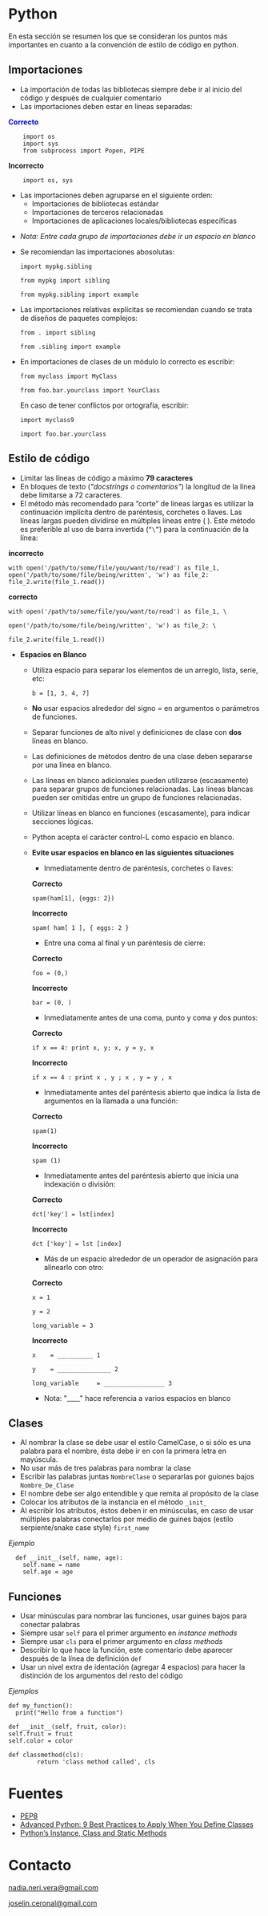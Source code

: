 # Python
En esta sección se resumen los que se consideran los puntos más importantes en cuanto a la convención de estilo de código en python.

## Importaciones
- La importación de todas las bibliotecas siempre debe ir al inicio del código y después de cualquier comentario
- Las importaciones deben estar en líneas separadas:
        
<font color='blue'> **Correcto** </font>
```
    import os
    import sys
    from subprocess import Popen, PIPE
```
**Incorrecto**
```
    import os, sys
```

- Las importaciones deben agruparse en el siguiente orden:
    - Importaciones de bibliotecas estándar
    - Importaciones de terceros relacionadas
    - Importaciones de aplicaciones locales/bibliotecas específicas
* _Nota: Entre cada grupo de importaciones debe ir un espacio en blanco_
- Se recomiendan las importaciones abosolutas:

    `import mypkg.sibling`
    
    `from mypkg import sibling`
    
    `from mypkg.sibling import example`

- Las importaciones relativas explícitas se recomiendan cuando se trata de diseños de paquetes complejos:

    `from . import sibling`
    
    `from .sibling import example`

- En importaciones de clases de un módulo lo correcto es escribir:

    `from myclass import MyClass`
    
    `from foo.bar.yourclass import YourClass`

    En caso de tener conflictos por ortografía, escribir:

    `import myclass9`
    
    `import foo.bar.yourclass`


## Estilo de código
- Limitar las líneas de código a máximo **79 caracteres**
- En bloques de texto (*"docstrings o comentarios"*) la longitud de la línea debe limitarse a 72 caracteres.
- El método más recomendado para “corte” de líneas largas es utilizar la continuación implícita dentro de paréntesis, corchetes o llaves. Las líneas largas pueden dividirse en múltiples líneas entre ( ). Este método es preferible al uso de  barra invertida (`“\”`) para la continuación de la línea:

**incorrecto**

`with open('/path/to/some/file/you/want/to/read') as file_1, open('/path/to/some/file/being/written', 'w') as file_2: file_2.write(file_1.read())`

**correcto**

```
with open('/path/to/some/file/you/want/to/read') as file_1, \

open('/path/to/some/file/being/written', 'w') as file_2: \

file_2.write(file_1.read())

```

- **Espacios en Blanco**
    - Utiliza espacio para separar los elementos de un arreglo, lista, serie,  etc:

        ```b = [1, 3, 4, 7]```

    - **No** usar espacios alrededor del signo *=* en argumentos o parámetros de funciones.
    - Separar funciones de alto nivel y definiciones de clase con **dos** líneas en blanco.
    - Las definiciones de métodos dentro de una clase deben separarse por una línea en blanco.
    - Las líneas en blanco adicionales pueden utilizarse (escasamente) para separar grupos de funciones relacionadas. Las líneas blancas pueden ser omitidas entre un grupo de funciones relacionadas.
    - Utilizar líneas en blanco en funciones (escasamente), para indicar secciones lógicas. 
    - Python acepta el carácter control-L como espacio en blanco.
    - **Evite usar espacios en blanco en las siguientes situaciones**
        - Inmediatamente dentro de paréntesis, corchetes o llaves:

        **Correcto**
        
        `spam(ham[1], {eggs: 2})`

        **Incorrecto**

        `spam( ham[ 1 ], { eggs: 2 }`

        - Entre una coma al final y un paréntesis de cierre:

        **Correcto**
        
        `foo = (0,)`
        
        **Incorrecto**
        
        `bar = (0, )`

        - Inmediatamente antes de una coma, punto y coma y dos puntos:
        
        **Correcto**

        `if x == 4: print x, y; x, y = y, x`
        
        **Incorrecto**
        
        `if x == 4 : print x , y ; x , y = y , x`

        - Inmediatamente antes del paréntesis abierto que indica la lista de argumentos en la llamada a una función:

        **Correcto**

        `spam(1)`

        **Incorrecto**

        `spam (1)`

        - Inmediatamente antes del paréntesis abierto que inicia una indexación o división:

        **Correcto**

        `dct['key'] = lst[index]`

        **Incorrecto**

        `dct ['key'] = lst [index]`

        - Más de un espacio alrededor de un operador de asignación para alinearlo con otro:

        **Correcto**

        `x = 1`

        `y = 2`

        `long_variable = 3`

        **Incorrecto**

        `x    = __________ 1`

        `y    = _______________ 2`

        `long_variable     = _________________ 3`
        
        * Nota: "____" hace referencia a varios espacios en blanco

## Clases

- Al nombrar la clase se debe usar el estilo CamelCase, o si sólo es una palabra para el nombre, ésta debe ir en con la primera letra en mayúscula. 
- No usar más de tres palabras para nombrar la clase
- Escribir las palabras juntas `NombreClase` o separarlas por guiones bajos `Nombre_De_Clase`
- El nombre debe ser algo entendible y que remita al propósito de la clase
- Colocar los atributos de la instancia en el método `_init_`
- Al escribir los atributos, éstos deben ir en minúsculas, en caso de usar múltiples palabras conectarlos por medio de guines bajos (estilo serpiente/snake case style)  `first_name`

_Ejemplo_
```class Person:
  def __init__(self, name, age):
    self.name = name
    self.age = age
```

## Funciones
- Usar minúsculas para nombrar las funciones, usar guines bajos para conectar palabras
- Siempre usar `self` para el primer argumento en _instance methods_
- Siempre usar `cls` para el primer argumento en _class methods_
- Describir lo que hace la función, este comentario debe aparecer después de la línea de definición `def`
- Usar un nivel extra de identación (agregar 4 espacios) para hacer la distinción de los argumentos del resto del código

_Ejemplos_
```
def my_function():
  print("Hello from a function")
```
```
def __init__(self, fruit, color):
self.fruit = fruit
self.color = color
```
```
def classmethod(cls):
        return 'class method called', cls
```


 # Fuentes
 
 - [PEP8](https://www.python.org/dev/peps/pep-0008/)
 - [Advanced Python: 9 Best Practices to Apply When You Define Classes](https://betterprogramming.pub/advanced-python-9-best-practices-to-apply-when-you-define-classes-871a27af658b)
 - [Python’s Instance, Class and Static Methods](https://medium.com/python-features/pythons-instance-class-and-static-methods-e9097f07829b#:~:text='WELCOME'-,Class%20Methods,the%20object%20of%20the%20class%20.)
        
 # Contacto
 
 nadia.neri.vera@gmail.com
 
 joselin.ceronal@gmail.com



 

        


